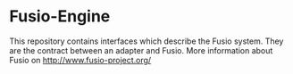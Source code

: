 Fusio-Engine
=====

This repository contains interfaces which describe the Fusio system. They are 
the contract between an adapter and Fusio. More information about Fusio on 
http://www.fusio-project.org/
